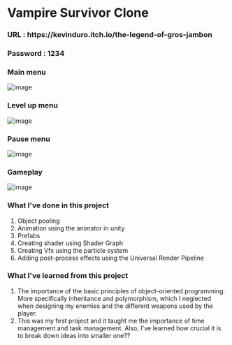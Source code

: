 # Vampire Survivor Clone
<h3>URL : https://kevinduro.itch.io/the-legend-of-gros-jambon </h3>
<h3>Password : 1234 </h3>

<h3>Main menu</h3>

![image](https://github.com/user-attachments/assets/9baf01ea-6bfe-4253-8d3e-229ba9023117)
<h3>Level up menu</h3>

![image](https://github.com/user-attachments/assets/532524b7-f449-4ba2-b48d-753eb01e6813)
<h3>Pause menu</h3>

![image](https://github.com/user-attachments/assets/fa4bd6ff-25c2-40ab-a50c-d581f0a5396d)
<h3>Gameplay</h3>

![image](https://github.com/user-attachments/assets/5b94dc9b-0341-4a62-afb6-acdaae12f0d9)






<h3>What I've done in this project</h3>
<ol>
  <li>Object pooling</li>
  <li>Animation using the animator in unity</li>
  <li>Prefabs </li>
  <li>Creating shader using Shader Graph</li>
  <li>Creating Vfx using the particle system</li>
  <li>Adding post-process effects using the Universal Render Pipeline</li>
</ol>

<h3>What I've learned from this project</h3>
<ol>
  <li>The importance of the basic principles of object-oriented programming. More specifically inheritance and polymorphism, which I neglected when designing my enemies and the different weapons used by the player.</li>
  <li>This was my first project and it taught me the importance of time management and task management. Also, I've learned how crucial it is to break down ideas into smaller one??</li>
</ol>
